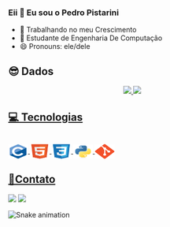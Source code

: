 ### Eii 👋 Eu sou o Pedro Pistarini


- 🔭 Trabalhando no meu Crescimento
- 🌱 Estudante de Engenharia De Computação
- 😄 Pronouns: ele/dele

## 😎 Dados 

<div align="center">
  <a href="https://github.com/PedroPistarini">
  <img height="180em" src="https://github-readme-stats.vercel.app/api?username=PedroPistarini&show_icons=true&theme=dracula&include_all_commits=true&count_private=true"/>
  <img height="180em" src="https://github-readme-stats.vercel.app/api/top-langs/?username=PedroPistarini&layout=compact&langs_count=7&theme=dracula"/>
</div>



## 💻 Tecnologias

<div style="display: inline_block"><br>
  
  <img align="center" alt="Pedro-C" height="30" width="40" src="https://raw.githubusercontent.com/devicons/devicon/master/icons/c/c-original.svg">
  <img align="center" alt="Pedro-HTML" height="30" width="40" src="https://raw.githubusercontent.com/devicons/devicon/master/icons/html5/html5-original.svg">
  <img align="center" alt="Pedro-CSS" height="30" width="40" src="https://raw.githubusercontent.com/devicons/devicon/master/icons/css3/css3-original.svg">
  <img align="center" alt="Pedro-Python" height="30" width="40" src="https://raw.githubusercontent.com/devicons/devicon/master/icons/python/python-original.svg">
  <img align="center" alt="Pedro-C" height="30" width="40" src="https://raw.githubusercontent.com/devicons/devicon/master/icons/git/git-original.svg">
 
</div>



## 🎯Contato 
   
  <p align="left"> 
    <a href = "https://www.instagram.com/pedropistarini_/"><img src="https://img.icons8.com/fluent/48/000000/instagram-new.png"/></a>
    <a href = "mailto:phrpistarini@gmail.com"><img src="https://img.icons8.com/fluent/48/000000/gmail.png"/></a>
  </p>
  
  ![Snake animation](https://github.com/PedroPistarini/PedroPistarini/blob/output/github-contribution-grid-snake.svg)

